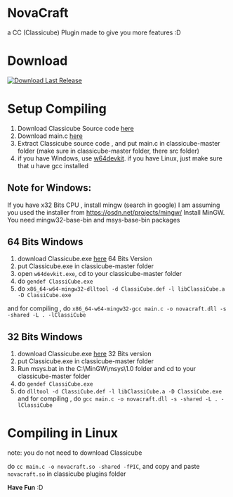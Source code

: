 # NovaCraft
a CC (Classicube) Plugin made to give you more features :D

# Download
[![Download Last Release](https://img.shields.io/badge/Download-Last%20Release-brightgreen?style=for-the-badge&logo=github)](https://github.com/mastergive514/NovaCraft2/releases/latest)

# Setup Compiling 


1. Download Classicube Source code [here](https://github.com/UnknownShadow200/ClassiCube/archive/refs/heads/master.zip)
2. Download main.c [here](https://raw.githubusercontent.com/mastergive514/NovaCraft2/main/main.c)
3. Extract Classicube source code , and put main.c in classicube-master folder (make sure in classicube-master folder, there src folder)
4. if you have Windows, use [w64devkit](https://github.com/skeeto/w64devkit). if you have Linux, just make sure that u have gcc installed
## Note for Windows:
If you have x32 Bits CPU , install mingw (search in google)
I am assuming you used the installer from https://osdn.net/projects/mingw/
Install MinGW. You need mingw32-base-bin and msys-base-bin packages

## 64 Bits Windows

1. download Classicube.exe [here](https://www.classicube.net/download/) 64 Bits Version
2. put Classicube.exe in classicube-master folder
3. open `w64devkit.exe`, cd to your classicube-master folder
4. do `gendef ClassiCube.exe` 
5. do `x86_64-w64-mingw32-dlltool -d ClassiCube.def -l libClassiCube.a -D ClassiCube.exe`

and for compiling , do `x86_64-w64-mingw32-gcc main.c -o novacraft.dll -s -shared -L . -lClassiCube`

## 32 Bits Windows

1. download Classicube.exe [here](https://www.classicube.net/download/) 32 Bits version
2. put Classicube.exe in classicube-master folder
3. Run msys.bat in the C:\MinGW\msys\1.0 folder and cd to your classicube-master folder
4. do `gendef ClassiCube.exe`
5. do `dlltool -d ClassiCube.def -l libClassiCube.a -D ClassiCube.exe`
and for compiling , do `gcc main.c -o novacraft.dll -s -shared -L . -lClassiCube`


# Compiling in Linux
note: you do not need to download Classicube

do `cc main.c -o novacraft.so -shared -fPIC`, and copy and paste `novacraft.so` in classicube plugins folder


**Have Fun** :D
